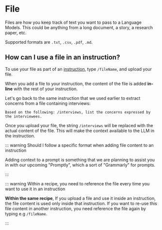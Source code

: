 # File

Files are how you keep track of text you want to pass to a Language Models. This could be anything from a long document, a story, a research paper, etc. 

Supported formats are `.txt`, `.csv`, `.pdf`, `.md`.

## How can I use a file in an instruction?

To use your file as part of an [instruction](instructions.md), type `/fileName`, and upload your file. 

When you add a file to your instruction, the content of the file is added **in-line** with the rest of your instruction.

Let's go back to the same instruction that we used earlier to extract concerns from a file containing interviews:

```
Based on the following: /interviews, list the concerns expressed by the interviewees.
```

Once you upload your file, the string `/interviews` will be replaced with the actual content of the file. This will make the context available to the LLM in the instruction.


::: warning Should I follow a specific format when adding file content to an instruction

Adding context to a prompt is something that we are planning to assist you in with our upcoming "Promptly", which a sort of "Grammarly" for prompts.

:::


::: warning Within a recipe, you need to reference the file every time you want to use it in an instruction

**Within the same recipe**, If you upload a file and use it inside an instruction, the file content is used only inside that instruction. If you want to re-use this file content in another instruction, you need reference the file again by typing e.g `/fileName`.

:::
